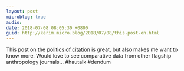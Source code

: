 ```yaml
---
layout: post
microblog: true
audio: 
date: 2018-07-08 08:05:30 +0800
guid: http://kerim.micro.blog/2018/07/08/this-post-on.html
---
```

This post on the [politics of citation](https://footnotesblog.com/2018/07/07/guest-post-citation-is-a-gift-punking-accounting-in-hautalk/) is great, but also makes me want to know more. Would love to see comparative data from other flagship anthropology journals… #hautalk #dendum
